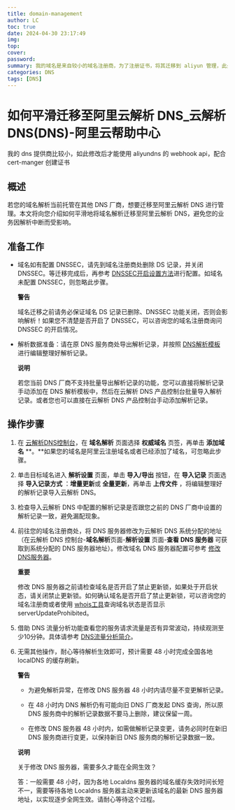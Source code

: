 ```yaml
---
title: domain-management
author: LC
toc: true
date: 2024-04-30 23:17:49
img:
top:
cover:
password:
summary: 我的域名是来自较小的域名注册商，为了注册证书，将其迁移到 aliyun 管理，此处是来自阿里云的教程
categories: DNS
tags: [DNS]
---
```

# 如何平滑迁移至阿里云解析 DNS_云解析 DNS(DNS)-阿里云帮助中心

我的 dns 提供商比较小，如此修改后才能使用 aliyundns 的 webhook api，配合 cert-manger 创建证书

## 概述

若您的域名解析当前托管在其他 DNS 厂商，想要迁移至阿里云解析 DNS 进行管理。本文将向您介绍如何平滑地将域名解析迁移至阿里云解析 DNS，避免您的业务因解析中断而受影响。

## 准备工作

*   域名如有配置 DNSSEC，请先到域名注册商处删除 DS 记录，并关闭 DNSSEC。等迁移完成后，再参考 [DNSSEC开启设置方法](https://help.aliyun.com/zh/dns/configure-dns-security-extensions#h2-dnssec-3)进行配置。如域名未配置 DNSSEC，则忽略此步骤。
    
    **警告**
    
    域名迁移之前请务必保证域名 DS 记录已删除、DNSSEC 功能关闭，否则会影响解析！如果您不清楚是否开启了 DNSSEC，可以咨询您的域名注册商询问 DNSSEC 的开启情况。
    
*   解析数据准备：请在原 DNS 服务商处导出解析记录，并按照 [DNS解析模板](https://docs-aliyun.cn-hangzhou.oss.aliyun-inc.com/assets/attach/97785/cn_zh/1560846859029/alidns_record.xlsx) 进行编辑整理好解析记录。
    
    **说明**
    
    若您当前 DNS 厂商不支持批量导出解析记录的功能，您可以直接将解析记录手动添加在 DNS 解析模板中，然后在云解析 DNS 产品控制台批量导入解析记录。或者您也可以直接在云解析 DNS 产品控制台手动添加解析记录。
    

## 操作步骤

1.  在 [云解析DNS控制台](https://dns.console.aliyun.com/)，在 **域名解析** 页面选择 **权威域名** 页签，再单击 **添加域名** **。**如果您的域名是阿里云注册域名或者已经添加了域名，可忽略此步骤。
    
2.  单击目标域名进入 **解析设置** 页面，单击 **导入/导出** 按钮，在 **导入记录** 页面选择 **导入记录方式** ：**增量更新**或 **全量更新**，再单击 **上传文件** ，将编辑整理好的解析记录导入云解析 DNS。
    
3.  检查导入云解析 DNS 中配置的解析记录是否跟您之前的 DNS 厂商中设置的解析记录一致，避免漏配现象。
    
4.  前往您的域名注册商处，将 DNS 服务器修改为云解析 DNS 系统分配的地址（在云解析 DNS 控制台-**域名解析**页面-**解析设置** 页面-**查看 DNS 服务器** 可获取到系统分配的 DNS 服务器地址）。修改域名 DNS 服务器配置可参考 [修改DNS服务器](https://help.aliyun.com/zh/dns/change-the-dns-server/)。
    
    **重要**
    
    修改 DNS 服务器之前请检查域名是否开启了禁止更新锁，如果处于开启状态，请关闭禁止更新锁。如何确认域名是否开启了禁止更新锁，可以咨询您的域名注册商或者使用 [whois工具](https://whois.aliyun.com/)查询域名状态是否显示 serverUpdateProhibited。
    
5.  借助 DNS 流量分析功能查看您的服务请求流量是否有异常波动，持续观测至少10分钟。具体请参考 [DNS流量分析简介](https://help.aliyun.com/zh/dns/queryvolume)。
    
6.  无需其他操作，耐心等待解析生效即可，预计需要 48 小时完成全国各地 localDNS 的缓存刷新。
    
    **警告**
    
    *   为避免解析异常，在修改 DNS 服务器 48 小时内请尽量不变更解析记录。
        
    *   在 48 小时内 DNS 解析仍有可能向旧 DNS 厂商发起 DNS 查询，所以原 DNS 服务商中的解析记录数据不要马上删除，建议保留一周。
        
    *   在修改 DNS 服务器 48 小时内，如需做解析记录变更，请务必同时在新旧 DNS 服务商进行变更，以保持新旧 DNS 服务商的解析记录数据一致。
        
    
    **说明**
    
    关于修改 DNS 服务器，需要多久才能在全网生效？
    
    答：一般需要 48 小时，因为各地 Localdns 服务器的域名缓存失效时间长短不一，需要等待各地 Localdns 服务器主动来更新该域名的最新 DNS 服务器地址，以实现逐步全网生效。请耐心等待这个过程。